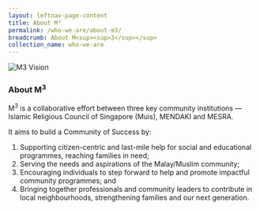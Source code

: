 ```yaml
---
layout: leftnav-page-content
title: About M³
permalink: /who-we-are/about-m3/
breadcrumb: About M<sup><sup>3</sup></sup>
collection_name: who-we-are
---
```


![M3 Vision](/images/aboutm3-v1.jpg)
### **About M<sup>3</sup>**

M<sup>3</sup> is a collaborative effort between three key community institutions — Islamic Religious Council of Singapore (Muis), MENDAKI and MESRA.

It aims to build a Community of Success by:
  1. Supporting citizen-centric and last-mile help for social and educational programmes, reaching families in need;
  2. Serving the needs and aspirations of the Malay/Muslim community;
  3. Encouraging individuals to step forward to help and promote impactful community programmes; and
  4. Bringing together professionals and community leaders to contribute in local neighbourhoods, strengthening families and our next generation.

